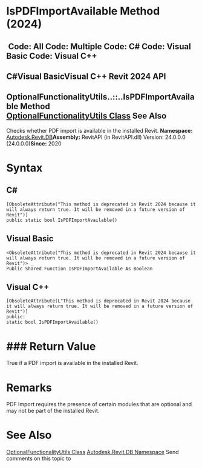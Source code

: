 # IsPDFImportAvailable Method (2024)

﻿
 Code: All Code: Multiple Code: C# Code: Visual Basic Code: Visual C++   
---  
C#Visual BasicVisual C++
Revit 2024 API  
---  
OptionalFunctionalityUtils..::..IsPDFImportAvailable Method   
[OptionalFunctionalityUtils Class](98d35b3b-34ec-4105-f7c5-16e9215b6b52.md "OptionalFunctionalityUtils Class") See Also  
---  
Checks whether PDF import is available in the installed Revit. 
**Namespace:** [Autodesk.Revit.DB](87546ba7-461b-c646-cbb1-2cb8f5bff8b2.md "Autodesk.Revit.DB Namespace")**Assembly:** RevitAPI (in RevitAPI.dll) Version: 24.0.0.0 (24.0.0.0)**Since:** 2020 
# Syntax
C#  
---  
```text
[ObsoleteAttribute("This method is deprecated in Revit 2024 because it will always return true. It will be removed in a future version of Revit")]
public static bool IsPDFImportAvailable()
```
  
Visual Basic  
---  
```text
<ObsoleteAttribute("This method is deprecated in Revit 2024 because it will always return true. It will be removed in a future version of Revit")> _
Public Shared Function IsPDFImportAvailable As Boolean
```
  
Visual C++  
---  
```text
[ObsoleteAttribute(L"This method is deprecated in Revit 2024 because it will always return true. It will be removed in a future version of Revit")]
public:
static bool IsPDFImportAvailable()
```
  
# ### Return Value
True if a PDF import is available in the installed Revit. 
# Remarks
PDF Import requires the presence of certain modules that are optional and may not be part of the installed Revit. 
# See Also
[OptionalFunctionalityUtils Class](98d35b3b-34ec-4105-f7c5-16e9215b6b52.md "OptionalFunctionalityUtils Class")
[Autodesk.Revit.DB Namespace](87546ba7-461b-c646-cbb1-2cb8f5bff8b2.md "Autodesk.Revit.DB Namespace")
Send comments on this topic to 